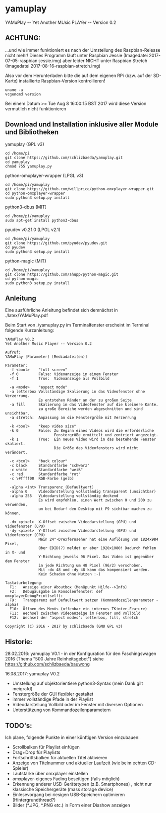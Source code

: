 # yamuplay
YAMuPlay -- Yet Another MUsic PLAYer -- Version 0.2

## ACHTUNG:
...und wie immer funktioniert es nach der Umstellung des Raspbian-Release nicht mehr!
Dieses Programm läuft unter Raspbian Jessie (Imagedatei 2017-07-05-raspbian-jessie.img)
aber leider NICHT unter Raspbian Stretch (Imagedatei 2017-08-16-raspbian-stretch.img)

Also vor dem Herunterladen bitte die auf dem eigenen RPi (bzw. auf der SD-Karte) installierte Raspbian-Version kontrollieren!
```shell
uname -a
vcgencmd version
```
Bei einem Datum >= Tue Aug 8 16:00:15 BST 2017 wird diese Version vermutlich nicht funktionieren

## Download und Installation inklusive aller Module und Bibliotheken
yamuplay (GPL v3)
```shell
cd /home/pi
git clone https://github.com/schlizbaeda/yamuplay.git
cd yamuplay
chmod 755 yamuplay.py
```

python-omxplayer-wrapper (LPGL v3)
```shell
cd /home/pi/yamuplay
git clone https://github.com/willprice/python-omxplayer-wrapper.git
cd python-omxplayer-wrapper
sudo python3 setup.py install
```

python3-dbus (MIT)
```shell
cd /home/pi/yamuplay
sudo apt-get install python3-dbus
```

pyudev v0.21.0 (LPGL v2.1)
```shell
cd /home/pi/yamuplay
git clone https://github.com/pyudev/pyudev.git
cd pyudev
sudo python3 setup.py install
```

python-magic (MIT)
```shell
cd /home/pi/yamuplay
git clone https://github.com/ahupp/python-magic.git
cd python-magic
sudo python3 setup.py install
```

## Anleitung
Eine ausführliche Anleitung befindet sich demnächst in ./latex/YAMuPlay.pdf

Beim Start von ./yamuplay.py im Terminalfenster erscheint im Terminal folgende Kurzanleitung:
```shell
YAMuPlay V0.2
Yet Another Music Player -- Version 0.2

Aufruf:
YAMuPlay [Parameter] [Mediadatei(en)]

Parameter:
  -f <bool>    "full screen"
  -f 0         False: Videoanzeige in einem Fenster
  -f 1         True:  Videoanzeige als Vollbild

  -a <mode>    "aspect mode"
  -a letterbox Vollständige Skalierung in das Videofenster ohne Verzerrung.
               Es entstehen Ränder an der zu großen Seite
  -a fill      Skalierung in das Videofenster auf die kleinere Kante.
               zu große Bereiche werden abgeschnitten und sind unsichtbar.
  -a stretch:  Anpassung an die Fenstergröße mit Verzerrung

  -k <bool>    "keep video size"
  -k 0         False: Zu Beginn eines Videos wird die erforderliche
                      Fenstergröße ermittelt und zentriert angezeigt.
  -k 1         True:  Ein neues Video wird in das bestehende Fenster skaliert.
                      Die Größe des Videofensters wird nicht verändert.

  -c <bcol>    "back colour"
  -c black     Standardfarbe "schwarz"
  -c white     Standardfarbe "weiß"
  -c red       Standardfarbe "rot"
  -c \#ffff00  RGB-Farbe (gelb)

  -alpha <int> Transparenz (Defaultwert)
  -alpha 0     Videodarstellung vollständig transparent (unsichtbar)
  -alpha 255   Videodarstellung vollständig deckend
               Es wird empfohlen, einen Wert zwischen 0 und 200 zu verwenden,
               um bei Bedarf den Desktop mit F9 sichtbar machen zu können.

  -dx <pixel>  X-Offset zwischen Videodarstellung (GPU) und Videofenster (CPU)
  -dy <pixel>  Y-Offset zwischen Videodarstellung (GPU) und Videofenster (CPU)
               Mein 24"-Drexfernseher hat eine Auflösung von 1824x984 Pixel,
               über EDID(?) meldet er aber 1920x1080! Dadurch fehlen in X- und
               Y-Richtung jeweils 96 Pixel. Das Video ist gegenüber dem Fenster
               in jede Richtung um 48 Pixel (96/2) verschoben.
               Mit -dx 48 und -dy 48 kann das kompensiert werden.
               Kein Schaden ohne Nutzen :-)

Tastaturbelegung:
  F1:   Anzeige einer Aboutbox (Menüpunkt Hilfe-->Info)
  F2:   Debugausgabe im Konsolenfenster: def omxplayerDebugPrint(self):
  F9:   Transparenz auf Defaultwert setzen (Kommandozeilenparameter -alpha)
  F10:  Öffnen des Menüs (offenbar ein internes TKinter-Feature) 
  F11:  Wechsel zwischen Videoanzeige im Fenster und Vollbild
  F12:  Wechsel der "aspect modes": letterbox, fill, stretch

Copyright (C) 2016 - 2017 by schlizbaeda (GNU GPL v3)
```

## Historie:
28.02.2016:
yamuplay V0.1 - in der Konfiguration für den Faschingswagen 2016 (Thema "500 Jahre Reinheitsgebot") 
  siehe https://github.com/schlizbaeda/bauwong

16.08.2017:
yamuplay V0.2
* Umstellung auf objektorientiere python3-Syntax (mein Dank gilt meigrafd)
* Fenstergröße der GUI flexibler gestaltet
* immer vollständige Pfade in der Playlist
* Videodarstellung Vollbild oder im Fenster mit diversen Optionen
* Unterstützung von Kommandozeilenparametern

## TODO's:
Ich plane, folgende Punkte in einer künftigen Version einzubauen:
* Scrollbalken für Playlist einfügen
* Drag+Drop für Playlists
* Fortschrittsbalken für aktuellen Titel aktivieren
* Anzeige von Titelnummer und aktueller Laufzeit (wie beim echten CD-Spieler)
* Lautstärke über omxplayer einstellen
* omxplayer-eigenes Fading beseitigen (falls möglich)
* Erkennung anderer USB-Gerätetypen (z.B. Smartphones) , nicht nur klassische Speichergeräte (mass storage device)
* Einlesevorgang bei riesigen USB-Speichern optimieren (Hintergrundthread?)
* Bilder (*.JPG, *.PNG etc.) in Form einer Diashow anzeigen
